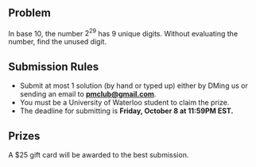 ## Problem

In base 10, the number $2^{29}$ has 9 unique digits. Without evaluating the number, find the unused digit.

## Submission Rules
- Submit at most 1 solution (by hand or typed up) either by DMing us or sending an email to **pmclub@gmail.com**.
- You must be a University of Waterloo student to claim the prize.
- The deadline for submitting is **Friday, October 8 at 11:59PM EST.**

## Prizes
A $25 gift card will be awarded to the best submission.
